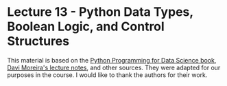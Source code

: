 # Lecture 13 - Python Data Types, Boolean Logic, and Control Structures

This material is based on the [Python Programming for Data Science book](https://www.tomasbeuzen.com/python-programming-for-data-science/README.html), [Davi Moreira's lecture notes](https://davi-moreira.github.io/2024S_dsc_emory_qtm_350/lecture_material/material-topic-03/01-py-basics.html), and other sources. They were adapted for our purposes in the course. I would like to thank the authors for their work.
